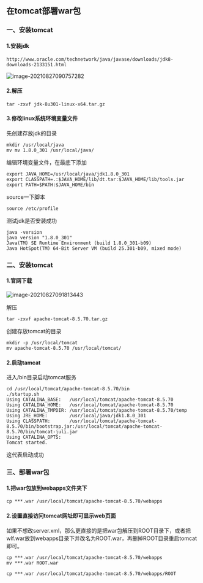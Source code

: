 ## 在tomcat部署war包

### 一、安装tomcat

#### 1.安装jdk

```
http://www.oracle.com/technetwork/java/javase/downloads/jdk8-downloads-2133151.html
```

![image-20210827090757282](C:\Users\h1172\AppData\Roaming\Typora\typora-user-images\image-20210827090757282.png)

#### 2.解压

```
tar -zxvf jdk-8u301-linux-x64.tar.gz
```

#### 3.修改linux系统环境变量文件

先创建存放jdk的目录

```
mkdir /usr/local/java
mv mv 1.8.0_301 /usr/local/java/
```

编辑环境变量文件，在最底下添加

```
export JAVA_HOME=/usr/local/java/jdk1.8.0_301
export CLASSPATH=.:$JAVA_HOME/lib/dt.tar:$JAVA_HOME/lib/tools.jar
export PATH=$PATH:$JAVA_HOME/bin
```

source一下脚本

```
source /etc/profile
```

测试jdk是否安装成功

```
java -version 
java version "1.8.0_301"
Java(TM) SE Runtime Environment (build 1.8.0_301-b09)
Java HotSpot(TM) 64-Bit Server VM (build 25.301-b09, mixed mode)
```

### 二、安装tomcat

#### 1.官网下载

![image-20210827091813443](C:\Users\h1172\AppData\Roaming\Typora\typora-user-images\image-20210827091813443.png)

解压

```
tar -zxvf apache-tomcat-8.5.70.tar.gz
```

创建存放tomcat的目录

```
mkdir -p /usr/local/tomcat
mv apache-tomcat-8.5.70 /usr/local/tomcat/
```

#### 2.启动tamcat

进入/bin目录启动tomcat服务

```
cd /usr/local/tomcat/apache-tomcat-8.5.70/bin
./startup.sh
Using CATALINA_BASE:   /usr/local/tomcat/apache-tomcat-8.5.70
Using CATALINA_HOME:   /usr/local/tomcat/apache-tomcat-8.5.70
Using CATALINA_TMPDIR: /usr/local/tomcat/apache-tomcat-8.5.70/temp
Using JRE_HOME:        /usr/local/java/jdk1.8.0_301
Using CLASSPATH:       /usr/local/tomcat/apache-tomcat-8.5.70/bin/bootstrap.jar:/usr/local/tomcat/apache-tomcat-8.5.70/bin/tomcat-juli.jar
Using CATALINA_OPTS:   
Tomcat started.
```

这代表启动成功

### 三、部署war包

#### 1.把war包放到webapps文件夹下

```
cp ***.war /usr/local/tomcat/apache-tomcat-8.5.70/webapps
```

#### 2.设置直接访问tomcat网址即可显示web页面

如果不想改server.xml，那么更直接的是把war包解压到ROOT目录下，或者把wlf.war放到webapps目录下并改名为ROOT.war，再删掉ROOT目录重启tomcat即可。

```
cp ***.war /usr/local/tomcat/apache-tomcat-8.5.70/webapps
mv ***.war ROOT.war
```

```
cp ***.war /usr/local/tomcat/apache-tomcat-8.5.70/webapps/ROOT
```

